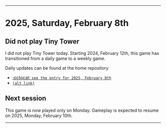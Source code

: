 
***

# 2025, Saturday, February 8th

## Did not play Tiny Tower

<!-- TODO: For each weekly entry, make sure the date is correct. The day of the week should be modified in 4 places !-->

I did not play Tiny Tower today. Starting 2024, February 12th, this game has transitioned from a daily game to a weekly game.

Daily updates can be found at the home repository

- [:octocat: `see the entry for 2025, February 8th`](https://github.com/seanpm2001/SeansLifeArchive_Images_TinyTower/tree/master/tiny%20tower/2025/02_February/08/) 
- [`(alt link)`](/tiny%20tower/2025/02_February/08/)

## Next session

This game is now played only on Monday. Gameplay is expected to resume on 2025, Monday, February 10th.

***
